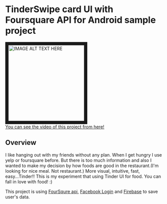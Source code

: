 # TinderSwipe card UI with Foursquare API for Android sample project

<a href="https://www.youtube.com/watch?v=1RBs7V72MF8&t=7s
" target="_blank"><img src="https://github.com/Taishi-Y/walker/blob/master/images/food.png?raw=true" 
alt="IMAGE ALT TEXT HERE" width="240" border="10" /></a>
<br>
<a href="https://www.youtube.com/watch?v=1RBs7V72MF8&t=7s">You can see the video of this project from here!</a>

## Overview
I like hanging out with my friends without any plan. When I get hungry I use yelp or foursquare before. But there is too much information and also I wanted to make my decision by how foods are good in the restaurant.(I'm looking for nice meal. Not restaurant.) More visual, intuitive, fast, easy...Tinder!!
This is my experiment that using Tinder UI for food. You can fall in love with food! :)

This project is using [FourSqure api](https://ja.foursquare.com/developers/apps), [Facebook Login](https://developers.facebook.com/docs/facebook-login/android) and [Firebase](
https://firebase.google.com/) to save user's data.
